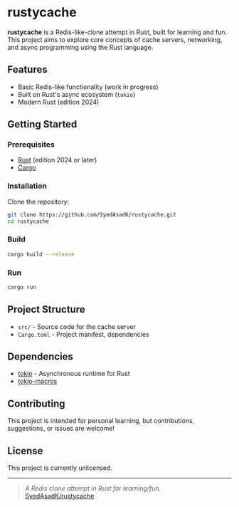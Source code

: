 # rustycache

**rustycache** is a Redis-like-clone attempt in Rust, built for learning and fun.  
This project aims to explore core concepts of cache servers, networking, and async programming using the Rust language.

## Features

- Basic Redis-like functionality (work in progress)
- Built on Rust's async ecosystem (`tokio`)
- Modern Rust (edition 2024)

## Getting Started

### Prerequisites

- [Rust](https://rust-lang.org/) (edition 2024 or later)
- [Cargo](https://doc.rust-lang.org/cargo/)

### Installation

Clone the repository:

```bash
git clone https://github.com/SyedAsadK/rustycache.git
cd rustycache
```

### Build

```bash
cargo build --release
```

### Run

```bash
cargo run
```

## Project Structure

- `src/` - Source code for the cache server
- `Cargo.toml` - Project manifest, dependencies

## Dependencies

- [tokio](https://tokio.rs/) - Asynchronous runtime for Rust
- [tokio-macros](https://crates.io/crates/tokio-macros)

## Contributing

This project is intended for personal learning, but contributions, suggestions, or issues are welcome!

## License

This project is currently unlicensed.

---

> _A Redis clone attempt in Rust for learning/fun._  
> [SyedAsadK/rustycache](https://github.com/SyedAsadK/rustycache)
